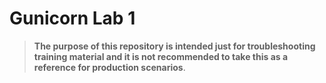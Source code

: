 # Gunicorn Lab 1

> **The purpose of this repository is intended just for troubleshooting training material and it is not recommended to take this as a reference for production scenarios**.
